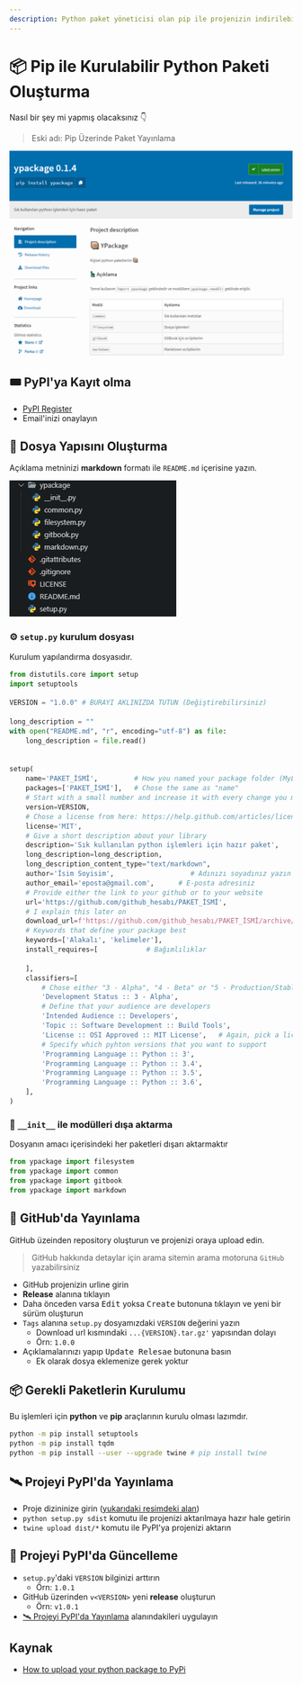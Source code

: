 ```yaml
---
description: Python paket yöneticisi olan pip ile projenizin indirilebilir olmasını sağlamak isterseniz okumaya devam edin.
---
```


# 📦 Pip ile Kurulabilir Python Paketi Oluşturma

Nasıl bir şey mi yapmış olacaksınız 👇

> Eski adı: Pip Üzerinde Paket Yayınlama

![](../res/pip_package_ex.png)

## 🎟 PyPI'ya Kayıt olma

- [PyPI Register](https://pypi.org/account/register/)
- Email'inizi onaylayın

## 👷‍ Dosya Yapısını Oluşturma

Açıklama metninizi **markdown** formatı ile `README.md` içerisine yazın.

![](../res/pypi_dosya_yapisi.png)

### ⚙ `setup.py` kurulum dosyası

Kurulum yapılandırma dosyasıdır.

```py
from distutils.core import setup
import setuptools

VERSION = "1.0.0" # BURAYI AKLINIZDA TUTUN (Değiştirebilirsiniz)

long_description = ""
with open("README.md", "r", encoding="utf-8") as file:
    long_description = file.read()


setup(
    name='PAKET_İSMİ',         # How you named your package folder (MyLib)
    packages=['PAKET_İSMİ'],   # Chose the same as "name"
    # Start with a small number and increase it with every change you make
    version=VERSION,
    # Chose a license from here: https://help.github.com/articles/licensing-a-repository
    license='MIT',
    # Give a short description about your library
    description='Sık kullanılan python işlemleri için hazır paket',
    long_description=long_description,
    long_description_content_type="text/markdown",
    author='İsim Soyisim',                   # Adınızı soyadınız yazın
    author_email='eposta@gmail.com',      # E-posta adresiniz
    # Provide either the link to your github or to your website
    url='https://github.com/github_hesabı/PAKET_İSMİ',
    # I explain this later on
    download_url=f'https://github.com/github_hesabı/PAKET_İSMİ/archive/{VERSION}.tar.gz',
    # Keywords that define your package best
    keywords=['Alakalı', 'kelimeler'],
    install_requires=[            # Bağımlılıklar

    ],
    classifiers=[
        # Chose either "3 - Alpha", "4 - Beta" or "5 - Production/Stable" as the current state of your package
        'Development Status :: 3 - Alpha',
        # Define that your audience are developers
        'Intended Audience :: Developers',
        'Topic :: Software Development :: Build Tools',
        'License :: OSI Approved :: MIT License',   # Again, pick a license
        # Specify which pyhton versions that you want to support
        'Programming Language :: Python :: 3',
        'Programming Language :: Python :: 3.4',
        'Programming Language :: Python :: 3.5',
        'Programming Language :: Python :: 3.6',
    ],
)
```

### 🏹 `__init__` ile modülleri dışa aktarma

Dosyanın amacı içerisindeki her paketleri dışarı aktarmaktır

```py
from ypackage import filesystem
from ypackage import common
from ypackage import gitbook
from ypackage import markdown
```

## 📡 GitHub'da Yayınlama

GitHub üzeinden repository oluşturun ve projenizi oraya upload edin.

> GitHub hakkında detaylar için arama sitemin arama motoruna `GitHub` yazabilirsiniz

- GitHub projenizin urline girin
- **Release** alanına tıklayın
- Daha önceden varsa <kbd>Edit</kbd> yoksa <kbd>Create</kbd> butonuna tıklayın ve yeni bir sürüm oluşturun
- `Tags` alanına `setup.py` dosyamızdaki `VERSION` değerini yazın
  - Download url kısmındaki `...{VERSION}.tar.gz'` yapısından dolayı
  - Örn: `1.0.0`
- Açıklamalarınızı yapıp <kbd>Update Relesae</kbd> butonuna basın
  - Ek olarak dosya eklemenize gerek yoktur

## 📦 Gerekli Paketlerin Kurulumu

Bu işlemleri için **python** ve **pip** araçlarının kurulu olması lazımdır.

```sh
python -m pip install setuptools
python -m pip install tqdm
python -m pip install --user --upgrade twine # pip install twine
```

## 🛰 Projeyi PyPI'da Yayınlama

- Proje dizininize girin ([yukarıdaki resimdeki alan](#%F0%9F%91%B7%E2%80%8D-Dosya-Yap%C4%B1s%C4%B1n%C4%B1-Olu%C5%9Fturma))
- `python setup.py sdist` komutu ile projenizi aktarılmaya hazır hale getirin
- `twine upload dist/*` komutu ile PyPI'ya projenizi aktarın

## 🌌 Projeyi PyPI'da Güncelleme

- `setup.py`'daki `VERSION` bilginizi arttırın
  - Örn: `1.0.1`
- GitHub üzerinden `v<VERSION>` yeni **release** oluşturun
  - Örn: `v1.0.1`
- [🛰 Projeyi PyPI'da Yayınlama](#%F0%9F%9B%B0-Projeyi-PyPIda-Yay%C4%B1nlama) alanındakileri uygulayın

## Kaynak

- [How to upload your python package to PyPi](https://medium.com/@joel.barmettler/how-to-upload-your-python-package-to-pypi-65edc5fe9c56)
